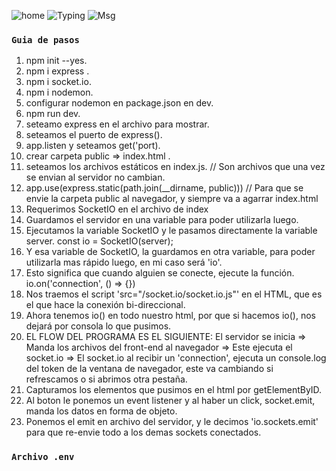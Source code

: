 ![home](https://user-images.githubusercontent.com/73850740/133543932-e14c79c8-52cc-4ec5-8e68-9a8024bbc8c1.png)
![Typing](https://user-images.githubusercontent.com/73850740/133543936-fcdf018b-0a6f-40a6-af16-fa3cecd1abbe.png)
![Msg](https://user-images.githubusercontent.com/73850740/133543938-362d607a-680c-487f-8b2c-b0305a2e9791.png)


### `Guia de pasos`
1. npm init --yes.
2. npm i express .
3. npm i socket.io.
4. npm i nodemon.
5. configurar nodemon en package.json en dev.
6. npm run dev.
7. seteamo express en el archivo para mostrar.
8. seteamos el puerto de express().
9. app.listen y seteamos get('port).
10. crear carpeta public => index.html .
11. seteamos los archivos estáticos en index.js.
// Son archivos que una vez se envian al servidor no cambian.
12. app.use(express.static(path.join(__dirname, public)))
// Para que se envie la carpeta public al navegador, y siempre va a agarrar index.html
13. Requerimos SocketIO en el archivo de index
14. Guardamos el servidor en una variable para poder utilizarla luego.
15. Ejecutamos la variable SocketIO y le pasamos directamente la variable server.
const io = SocketIO(server);
16. Y esa variable de SocketIO, la guardamos en otra variable, para poder utilizarla mas rápido luego, en mi caso será 'io'.
17. Esto significa que cuando alguien se conecte, ejecute la función.
io.on('connection', () => {})
18. Nos traemos el script 'src="/socket.io/socket.io.js"' en el HTML, que es el que hace la conexión bi-direccional.
19. Ahora tenemos io() en todo nuestro html, por que si hacemos io(), nos dejará por consola lo que pusimos.
20. EL FLOW DEL PROGRAMA ES EL SIGUIENTE: 
El servidor se inicia => Manda los archivos del front-end al navegador => Este ejecuta el socket.io => El socket.io al recibir un 'connection', ejecuta un console.log del token de la ventana de navegador, este va cambiando si refrescamos o si abrimos otra pestaña.
21. Capturamos los elementos que pusimos en el html por getElementByID.
22. Al boton le ponemos un event listener y al haber un click, socket.emit, manda los datos en forma de objeto.
22. Ponemos el emit en archivo del servidor, y le decimos 'io.sockets.emit' para que re-envie todo a los demas sockets conectados.

### `Archivo .env`
